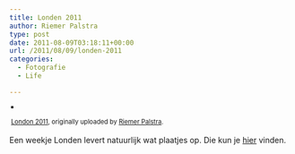 ```yaml
---
title: Londen 2011
author: Riemer Palstra
type: post
date: 2011-08-09T03:18:11+00:00
url: /2011/08/09/londen-2011
categories:
  - Fotografie
  - Life

---
```

<div style="text-align: left; padding: 3px;">
  <a href="http://www.flickr.com/photos/palstra/6023948063/" title="photo sharing"><img data-recalc-dims="1" decoding="async" src="https://i0.wp.com/farm7.static.flickr.com/6076/6023948063_607e89dfe1.jpg?w=1100" style="border: solid 2px #000000;" alt="" /></a><br /> <br /> <span style="font-size: 0.8em; margin-top: 0px;"><a href="http://www.flickr.com/photos/palstra/6023948063/">London 2011</a>, originally uploaded by <a href="http://www.flickr.com/photos/palstra/">Riemer Palstra</a>.</span>
</div>

Een weekje Londen levert natuurlijk wat plaatjes op. Die kun je [hier][1] vinden.

 [1]: http://www.flickr.com/photos/palstra/sets/72157627390151896/